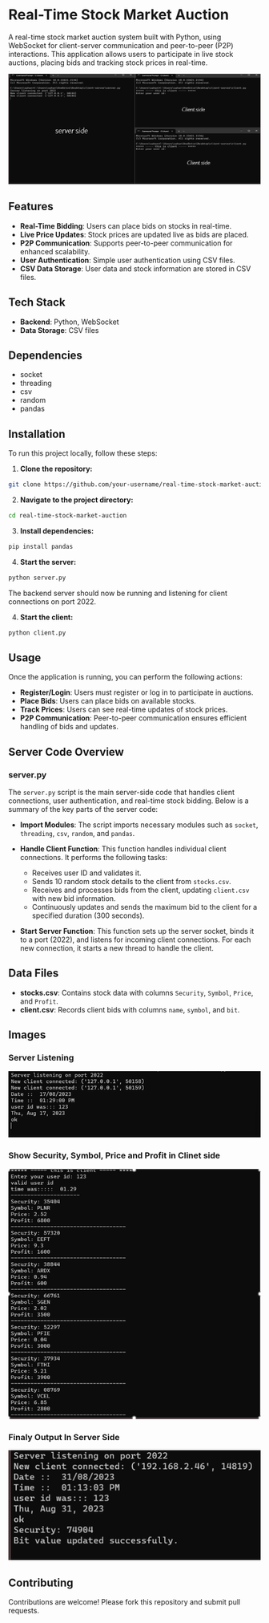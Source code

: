 # Real-Time Stock Market Auction

A real-time stock market auction system built with Python, using WebSocket for client-server communication and peer-to-peer (P2P) interactions. This application allows users to participate in live stock auctions, placing bids and tracking stock prices in real-time.

![main image](https://github.com/sahanHansaja026/Real-Time-Stock-Market-Auction---Python-Web-Socket-/blob/main/image1.png)

## Features

- **Real-Time Bidding**: Users can place bids on stocks in real-time.
- **Live Price Updates**: Stock prices are updated live as bids are placed.
- **P2P Communication**: Supports peer-to-peer communication for enhanced scalability.
- **User Authentication**: Simple user authentication using CSV files.
- **CSV Data Storage**: User data and stock information are stored in CSV files.

## Tech Stack

- **Backend**: Python, WebSocket
- **Data Storage**: CSV files

## Dependencies

- socket
- threading
- csv
- random
- pandas

## Installation

To run this project locally, follow these steps:

1. **Clone the repository:**

```bash
git clone https://github.com/your-username/real-time-stock-market-auction.git
```

2. **Navigate to the project directory:**

```bash
cd real-time-stock-market-auction
```

3. **Install dependencies:**

```bash
pip install pandas
```

4. **Start the server:**

```bash
python server.py
```
The backend server should now be running and listening for client connections on port 2022.

4. **Start the client:**

```bash
python client.py
```

## Usage

Once the application is running, you can perform the following actions:

- **Register/Login**: Users must register or log in to participate in auctions.
- **Place Bids**: Users can place bids on available stocks.
- **Track Prices**: Users can see real-time updates of stock prices.
- **P2P Communication**: Peer-to-peer communication ensures efficient handling of bids and updates.

## Server Code Overview

### server.py

The `server.py` script is the main server-side code that handles client connections, user authentication, and real-time stock bidding. Below is a summary of the key parts of the server code:

- **Import Modules**: The script imports necessary modules such as `socket`, `threading`, `csv`, `random`, and `pandas`.

- **Handle Client Function**: This function handles individual client connections. It performs the following tasks:
  - Receives user ID and validates it.
  - Sends 10 random stock details to the client from `stocks.csv`.
  - Receives and processes bids from the client, updating `client.csv` with new bid information.
  - Continuously updates and sends the maximum bid to the client for a specified duration (300 seconds).

- **Start Server Function**: This function sets up the server socket, binds it to a port (2022), and listens for incoming client connections. For each new connection, it starts a new thread to handle the client.


## Data Files

- **stocks.csv**: Contains stock data with columns `Security`, `Symbol`, `Price`, and `Profit`.
- **client.csv**: Records client bids with columns `name`, `symbol`, and `bit`.

## Images

### Server Listening

![Server Listening](https://github.com/sahanHansaja026/Real-Time-Stock-Market-Auction---Python-Web-Socket-/blob/main/image3.png)

### Show Security, Symbol, Price and Profit in Clinet side

![Client Connection](https://github.com/sahanHansaja026/Real-Time-Stock-Market-Auction---Python-Web-Socket-/blob/main/image4.png)

### Finaly Output In Server Side

![Final OutPut](https://github.com/sahanHansaja026/Real-Time-Stock-Market-Auction---Python-Web-Socket-/blob/main/image2.png)

## Contributing

Contributions are welcome! Please fork this repository and submit pull requests.
